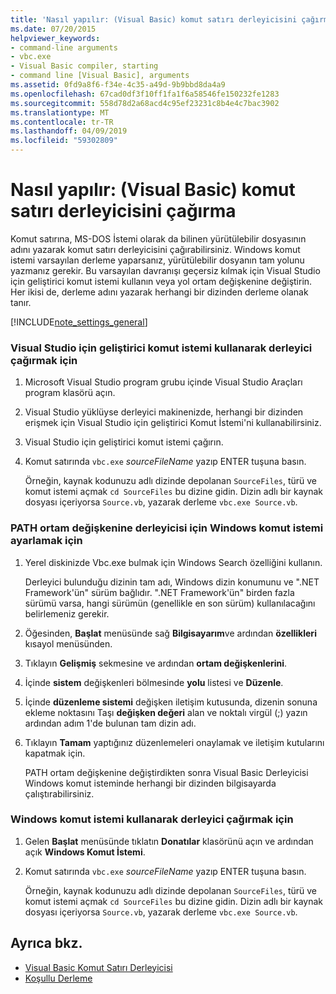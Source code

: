 ```yaml
---
title: 'Nasıl yapılır: (Visual Basic) komut satırı derleyicisini çağırma'
ms.date: 07/20/2015
helpviewer_keywords:
- command-line arguments
- vbc.exe
- Visual Basic compiler, starting
- command line [Visual Basic], arguments
ms.assetid: 0fd9a8f6-f34e-4c35-a49d-9b9bbd8da4a9
ms.openlocfilehash: 67cad0df3f10ff1fa1f6a58546fe150232fe1283
ms.sourcegitcommit: 558d78d2a68acd4c95ef23231c8b4e4c7bac3902
ms.translationtype: MT
ms.contentlocale: tr-TR
ms.lasthandoff: 04/09/2019
ms.locfileid: "59302809"
---
```

# <a name="how-to-invoke-the-command-line-compiler-visual-basic"></a>Nasıl yapılır: (Visual Basic) komut satırı derleyicisini çağırma
Komut satırına, MS-DOS İstemi olarak da bilinen yürütülebilir dosyasının adını yazarak komut satırı derleyicisini çağırabilirsiniz. Windows komut istemi varsayılan derleme yaparsanız, yürütülebilir dosyanın tam yolunu yazmanız gerekir. Bu varsayılan davranışı geçersiz kılmak için Visual Studio için geliştirici komut istemi kullanın veya yol ortam değişkenine değiştirin. Her ikisi de, derleme adını yazarak herhangi bir dizinden derleme olanak tanır.  
  
[!INCLUDE[note_settings_general](~/includes/note-settings-general-md.md)]  
  
### <a name="to-invoke-the-compiler-using-the-developer-command-prompt-for-visual-studio"></a>Visual Studio için geliştirici komut istemi kullanarak derleyici çağırmak için  
  
1. Microsoft Visual Studio program grubu içinde Visual Studio Araçları program klasörü açın.  
  
2. Visual Studio yüklüyse derleyici makinenizde, herhangi bir dizinden erişmek için Visual Studio için geliştirici Komut İstemi'ni kullanabilirsiniz.  
  
3. Visual Studio için geliştirici komut istemi çağırın.  
  
4. Komut satırında `vbc.exe` *sourceFileName* yazıp ENTER tuşuna basın.  
  
     Örneğin, kaynak kodunuzu adlı dizinde depolanan `SourceFiles`, türü ve komut istemi açmak `cd SourceFiles` bu dizine gidin. Dizin adlı bir kaynak dosyası içeriyorsa `Source.vb`, yazarak derleme `vbc.exe Source.vb`.  
  
### <a name="to-set-the-path-environment-variable-to-the-compiler-for-the-windows-command-prompt"></a>PATH ortam değişkenine derleyicisi için Windows komut istemi ayarlamak için  
  
1. Yerel diskinizde Vbc.exe bulmak için Windows Search özelliğini kullanın.  
  
     Derleyici bulunduğu dizinin tam adı, Windows dizin konumunu ve ".NET Framework'ün" sürüm bağlıdır. ".NET Framework'ün" birden fazla sürümü varsa, hangi sürümün (genellikle en son sürüm) kullanılacağını belirlemeniz gerekir.  
  
2. Öğesinden, **Başlat** menüsünde sağ **Bilgisayarım**ve ardından **özellikleri** kısayol menüsünden.  
  
3. Tıklayın **Gelişmiş** sekmesine ve ardından **ortam değişkenlerini**.  
  
4. İçinde **sistem** değişkenleri bölmesinde **yolu** listesi ve **Düzenle**.  
  
5. İçinde **düzenleme sistemi** değişken iletişim kutusunda, dizenin sonuna ekleme noktasını Taşı **değişken değeri** alan ve noktalı virgül (;) yazın ardından adım 1'de bulunan tam dizin adı.  
  
6. Tıklayın **Tamam** yaptığınız düzenlemeleri onaylamak ve iletişim kutularını kapatmak için.  
  
     PATH ortam değişkenine değiştirdikten sonra Visual Basic Derleyicisi Windows komut isteminde herhangi bir dizinden bilgisayarda çalıştırabilirsiniz.  
  
### <a name="to-invoke-the-compiler-using-the-windows-command-prompt"></a>Windows komut istemi kullanarak derleyici çağırmak için  
  
1. Gelen **Başlat** menüsünde tıklatın **Donatılar** klasörünü açın ve ardından açık **Windows Komut İstemi**.  
  
2. Komut satırında `vbc.exe` *sourceFileName* yazıp ENTER tuşuna basın.  
  
     Örneğin, kaynak kodunuzu adlı dizinde depolanan `SourceFiles`, türü ve komut istemi açmak `cd SourceFiles` bu dizine gidin. Dizin adlı bir kaynak dosyası içeriyorsa `Source.vb`, yazarak derleme `vbc.exe Source.vb`.  
  
## <a name="see-also"></a>Ayrıca bkz.

- [Visual Basic Komut Satırı Derleyicisi](../../../visual-basic/reference/command-line-compiler/index.md)
- [Koşullu Derleme](../../../visual-basic/programming-guide/program-structure/conditional-compilation.md)

